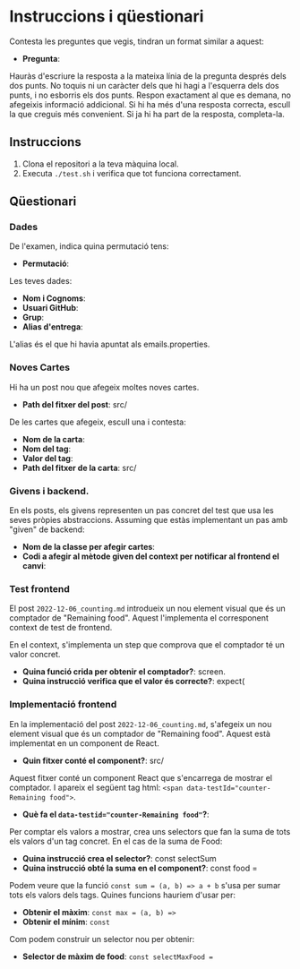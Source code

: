 # Instruccions i qüestionari

Contesta les preguntes que vegis, tindran un format similar a aquest:

- **Pregunta**: 

Hauràs d'escriure la resposta a la mateixa línia de la pregunta
després dels dos punts. No toquis ni un caràcter dels que hi hagi
a l'esquerra dels dos punts, i no esborris els dos punts. 
Respon exactament al que es demana, no afegeixis informació addicional.
Si hi ha més d'una resposta correcta, escull la que creguis més
convenient. Si ja hi ha part de la resposta, completa-la.

## Instruccions

1. Clona el repositori a la teva màquina local.
2. Executa `./test.sh` i verifica que tot funciona correctament.


## Qüestionari

### Dades

De l'examen, indica quina permutació tens:

- **Permutació**: 

Les teves dades:

- **Nom i Cognoms**: 
- **Usuari GitHub**:
- **Grup**:
- **Alias d'entrega**:

L'alias és el que hi havia apuntat als emails.properties.

### Noves Cartes

Hi ha un post nou que afegeix moltes noves cartes.

- **Path del fitxer del post**: src/

De les cartes que afegeix, escull una i contesta:

- **Nom de la carta**:
- **Nom del tag**:
- **Valor del tag**:
- **Path del fitxer de la carta**: src/

### Givens i backend.

En els posts, els givens representen un pas concret del test que usa les seves pròpies abstraccions.
Assuming que estàs implementant un pas amb "given" de backend:

- **Nom de la classe per afegir cartes**:
- **Codi a afegir al mètode given del context per notificar al frontend el canvi**:

### Test frontend

El post `2022-12-06_counting.md` introdueix un nou element visual que és un comptador
de "Remaining food". Aquest l'implementa el corresponent context de test de frontend.

En el context, s'implementa un step que comprova que el comptador té un valor concret.

- **Quina funció crida per obtenir el comptador?**: screen.
- **Quina instrucció verifica que el valor és correcte?**: expect(

### Implementació frontend

En la implementació del post `2022-12-06_counting.md`, s'afegeix un nou element visual
que és un comptador de "Remaining food". Aquest està implementat en un component de
React.

- **Quin fitxer conté el component?**: src/

Aquest fitxer conté un component React que s'encarrega de mostrar el comptador. 
I apareix el següent tag html: `<span data-testId="counter-Remaining food">`.

- **Què fa el `data-testid="counter-Remaining food"`?**:

Per comptar els valors a mostrar, crea uns selectors que fan la suma
de tots els valors d'un tag concret. En el cas de la suma de Food:

- **Quina instrucció crea el selector?**: const selectSum
- **Quina instrucció obté la suma en el component?**: const food =

Podem veure que la funció `const sum = (a, b) => a + b` s'usa per sumar
tots els valors dels tags. Quines funcions hauriem d'usar per:

- **Obtenir el màxim**: `const max = (a, b) => `
- **Obtenir el mínim**: `const`

Com podem construir un selector nou per obtenir:

- **Selector de màxim de food**: `const selectMaxFood = `
